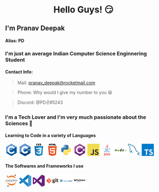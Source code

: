 <h1 align="center"> Hello Guys! 😏</h1>
<h2> I'm Pranav Deepak</h2>
<h4> Alias: PD</h4>
<h3>I'm just an average Indian Computer Science Enginnering Student</h3>
<h4>Contact Info:</h4>
 
> Mail: pranav_deepak@rocketmail.com

> Phone: Why would I give my number to you 😆

> Discord: @PD✌#5243

### I'm a Tech Lover and I'm very much passionate about the Sciences 🔬

#### Learning to Code in a variety of Languages
<p align="left">
<img src="https://raw.githubusercontent.com/devicons/devicon/master/icons/c/c-original.svg" alt="c" width="40" height="40"/>  
<img src="https://raw.githubusercontent.com/devicons/devicon/master/icons/cplusplus/cplusplus-original.svg" alt="cplusplus" width="40" height="40"/>
<img src="https://raw.githubusercontent.com/devicons/devicon/master/icons/css3/css3-original-wordmark.svg" alt="css3" width="40" height="40"/>  
<img src="https://raw.githubusercontent.com/devicons/devicon/master/icons/html5/html5-original-wordmark.svg" alt="html5" width="40" height="40"/>   
<img src="https://raw.githubusercontent.com/devicons/devicon/master/icons/python/python-original.svg" alt="python" width="40" height="40"/>  
<img src="https://github.com/devicons/devicon/blob/master/icons/csharp/csharp-original.svg" alt="csharp" width="40" hieght="40" />
<img src="https://github.com/devicons/devicon/blob/master/icons/javascript/javascript-original.svg" alt="javascript" width="40" hieght="40" />
<img src="https://github.com/devicons/devicon/blob/master/icons/java/java-original-wordmark.svg" alt="javas" width="40" hieght="40" />
<img src="https://github.com/devicons/devicon/blob/master/icons/nodejs/nodejs-original-wordmark.svg" alt="nodejs" width="40" hieght="40" />
<img src="https://github.com/devicons/devicon/blob/master/icons/mysql/mysql-plain.svg" alt="sql" width="40" hieght="40" />
<img src="https://github.com/devicons/devicon/blob/master/icons/typescript/typescript-original.svg" alt="typescript" width="40" hieght="40" />  
</p>

#### The Softwares and Frameworks I use
<p align="left">
<img src="https://github.com/devicons/devicon/blob/master/icons/jupyter/jupyter-original-wordmark.svg" alt="jupyter" width="40" hieght="40" />
<img src="https://github.com/devicons/devicon/blob/master/icons/vscode/vscode-original.svg" alt="vscode" width="40" hieght="40" />
<img src="https://github.com/devicons/devicon/blob/master/icons/visualstudio/visualstudio-plain.svg" alt="vs" width="40" hieght="40" />
<img src="https://github.com/devicons/devicon/blob/master/icons/git/git-original-wordmark.svg" alt="git" width="40" hieght="40" />
<img src="https://github.com/devicons/devicon/blob/master/icons/intellij/intellij-original-wordmark.svg" alt="intellij" width="40" hieght="40" />
<img src="https://github.com/devicons/devicon/blob/master/icons/pycharm/pycharm-plain-wordmark.svg" alt="pycharm" width="40" hieght="40" />
</p>  
  

